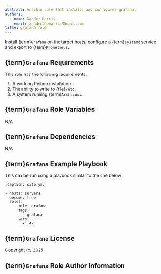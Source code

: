 ```yaml
---
abstract: Ansible role that installs and configures grafana.
authors:
  - name: Xander Harris
    email: xandertheharris@Gmail.com
title: grafana role
---
```


Install {term}`Grafana` on the target hosts, configure a {term}`systemd`
service and export to {term}`Prometheus`.

## {term}`Grafana` Requirements

This role has the following requirements.

1. A working Python installation.
2. The ability to write to {file}`/etc`.
3. A system running {term}`ArchLinux`.

## {term}`Grafana` Role Variables

N/A

## {term}`Grafana` Dependencies

N/A

## {term}`Grafana` Example Playbook

This can be run using a playbook similar to the one below.

```{code-block} yaml
:caption: site.yml

- hosts: servers
  become: true
  roles:
    - role: grafana
      tags:
        - grafana
      vars:
        x: 42
```

## {term}`Grafana` License

[Copyright (c) 2025](project:/license.md)

## {term}`Grafana` Role Author Information

```{sectionauthor} Xander Harris <xandertheharris@gmail.com>

```

<!-- vim: set ft=markdown colorcolumn=80: -->
